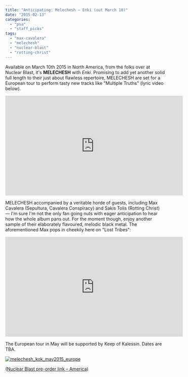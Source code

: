 ```yaml
---
title: "Anticipating: Melechesh – Enki (out March 10)"
date: "2015-02-13"
categories: 
  - "psa"
  - "staff_picks"
tags: 
  - "max-cavalera"
  - "melechesh"
  - "nuclear-blast"
  - "rotting-christ"
---
```


Available on March 10th 2015 in North America, from the folks over at Nuclear Blast, it's **MELECHESH** with _Enki_. Promising to add yet another solid full length to their just about flawless repertoire, MELECHESH are set for a European tour to perform tasty new tracks like "Multiple Truths" (lyric video below).

<iframe src="https://www.youtube.com/embed/euzd-Om57vM" width="560" height="315" frameborder="0" allowfullscreen="allowfullscreen"></iframe>

MELECHESH accompanied by a veritable horde of guests, including Max Cavalera (Sepultura, Cavalera Conspiracy) and Sakis Tolis (Rotting Christ) — I'm sure I'm not the only fan going nuts with eager anticipation to hear how the whole album pans out. For the moment though, enjoy another sample of their elaborately flavoured, melodic black metal. The aforementioned Max pops in cheekily here on "Lost Tribes":

<iframe src="https://www.youtube.com/embed/jvmUJV_qxTQ" width="560" height="315" frameborder="0" allowfullscreen="allowfullscreen"></iframe>

The European tour in May will be supported by Keep of Kalessin. Dates are TBA.

[![melechesh_kok_may2015_europe](https://hellbound.ca/wp-content/uploads/2015/02/melechesh_kok_may2015_europe.jpg)](https://hellbound.ca/wp-content/uploads/2015/02/melechesh_kok_may2015_europe.jpg)

([Nuclear Blast pre-order link – America](http://shop.nuclearblast.com/en/shop/item/groups/51000.1.html?article_group_sort_type_handle=rank&custom_keywords=Melechesh%20Enki))
